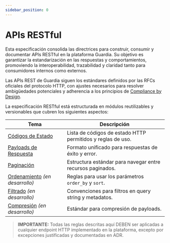 ```yaml
---
sidebar_position: 0
---
```


# APIs RESTful

Esta especificación consolida las directrices para construir, consumir y documentar APIs RESTful en la plataforma Guardia. Su objetivo es garantizar la estandarización en las respuestas y comportamientos, promoviendo la interoperabilidad, trazabilidad y claridad tanto para consumidores internos como externos.

Las APIs REST de Guardia siguen los estándares definidos por las RFCs oficiales del protocolo HTTP, con ajustes necesarios para resolver ambigüedades potenciales y adherencia a los principios de [Compliance by Design](../../community/governance/COMPLIANCE.md).

La especificación RESTful está estructurada en módulos reutilizables y versionables que cubren los siguientes aspectos:

| Tema | Descripción |
|------|-----------|
| [Códigos de Estado](./http-status-code.md) | Lista de códigos de estado HTTP permitidos y reglas de uso. |
| [Payloads de Respuesta](./http-response-payloads.md) | Formato unificado para respuestas de éxito y error. |
| [Paginación](./http-pagination.md) | Estructura estándar para navegar entre recursos paginados. |
| [Ordenamiento](./http-sorting.md) *(en desarrollo)* | Reglas para usar los parámetros `order_by` y `sort`. |
| [Filtrado](./http-filtering.md) *(en desarrollo)* | Convenciones para filtros en query string y metadatos. |
| [Compresión](./http-compression.md) *(en desarrollo)* | Estándar para compresión de payloads. |


> **IMPORTANTE:**
> Todas las reglas descritas aquí DEBEN ser aplicadas a cualquier endpoint HTTP implementado en la plataforma, excepto por excepciones justificadas y documentadas en ADR.
